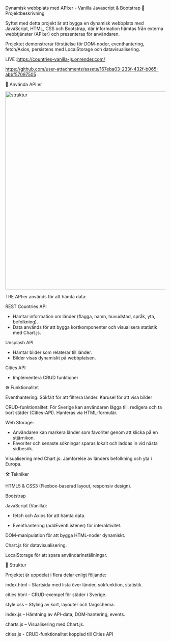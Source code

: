 Dynamisk webbplats med API:er - Vanilla Javascript & Bootstrap
📌 Projektbeskrivning

Syftet med detta projekt är att bygga en dynamisk webbplats med JavaScript, HTML, CSS och Bootstrap, där information hämtas från externa webbtjänster (API:er) och presenteras för användaren.

Projektet demonstrerar förståelse för DOM-noder, eventhantering, fetch/Axios, persistens med LocalStorage och data­visualisering.

LIVE :https://countries-vanilla-js.onrender.com/ 

https://github.com/user-attachments/assets/167eba03-233f-432f-b065-abbf57097505

🔗 Använda API:er

<img width="843" height="621" alt="struktur" src="https://github.com/user-attachments/assets/0f7090e9-c1fa-4ca2-a931-720f909ae217" />

TRE API:er används för att hämta data:

REST Countries API

- Hämtar information om länder (flagga, namn, huvudstad, språk, yta, befolkning).
- Data används för att bygga kortkomponenter och visualisera statistik med Chart.js.

Unsplash API

- Hämtar bilder som relaterar till länder.
- Bilder visas dynamiskt på webbplatsen.

Cities API

- Implementera CRUD funktioner

⚙️ Funktionalitet

Eventhantering:
Sökfält för att filtrera länder.
Karusel för att visa bilder

CRUD-funktionalitet:
För Sverige kan användaren lägga till, redigera och ta bort städer (Cities-API). Hanteras via HTML-formulär.

Web Storage:

- Användaren kan markera länder som favoriter genom att klicka på en stjärnikon.
- Favoriter och senaste sökningar sparas lokalt och laddas in vid nästa sidbesök.

Visualisering med Chart.js:
Jämförelse av länders befolkning och yta i Europa.

🛠️ Tekniker

HTML5 & CSS3 (Flexbox-baserad layout, responsiv design).

Bootstrap

JavaScript (Vanilla):

- fetch och Axios för att hämta data.

- Eventhantering (addEventListener) för interaktivitet.

DOM-manipulation för att bygga HTML-noder dynamiskt.

Chart.js för datavisualisering.

LocalStorage för att spara användarinställningar.

📂 Struktur

Projektet är uppdelat i flera delar enligt följande:

index.html – Startsida med lista över länder, sökfunktion, statistik.

cities.html – CRUD-exempel för städer i Sverige.

style.css – Styling av kort, layouter och färgschema.

index.js – Hämtning av API-data, DOM-hantering, events.

charts.js – Visualisering med Chart.js.

cities.js - CRUD-funktionalitet kopplad till Cities API
